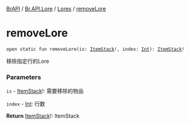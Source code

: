 [BrAPI](../../index.md) / [Br.API.Lore](../index.md) / [Lores](index.md) / [removeLore](./remove-lore.md)

# removeLore

`open static fun removeLore(is: `[`ItemStack`](https://hub.spigotmc.org/javadocs/spigot/org/bukkit/inventory/ItemStack.html)`!, index: `[`Int`](https://kotlinlang.org/api/latest/jvm/stdlib/kotlin/-int/index.html)`): `[`ItemStack`](https://hub.spigotmc.org/javadocs/spigot/org/bukkit/inventory/ItemStack.html)`!`

移除指定行的Lore

### Parameters

`is` - [ItemStack](https://hub.spigotmc.org/javadocs/spigot/org/bukkit/inventory/ItemStack.html)!: 需要移除的物品

`index` - [Int](https://kotlinlang.org/api/latest/jvm/stdlib/kotlin/-int/index.html): 行数

**Return**
[ItemStack](https://hub.spigotmc.org/javadocs/spigot/org/bukkit/inventory/ItemStack.html)!: ItemStack

